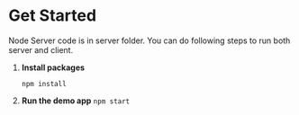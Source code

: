 # Get Started

Node Server code is in server folder.
You can do following steps to run both server and client.

1. **Install packages**

    `npm install`

2. **Run the demo app**
    `npm start`